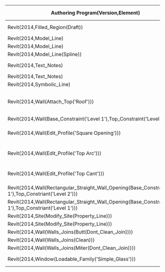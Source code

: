 |Authoring Program(Version,Element)|Export Program(Version,MVD)|Import Program(Version,MVD)|Data Translation|Notes...............................................|                   
| --- | --- | --- | ------------------- | -------------- |
|Revit(2014,Filled_Region(Draft))|IFCExporter(2_9_0,FMHO)|Revit(2014,Default)|Partial|'Draft File Pattern' changes to 'Model Fill Pattern'
|Revit(2014,Model_Line)|IFCExporter(2_9_0,FMHO)|Revit(2014,Default)|Yes|
|Revit(2014,Model_Line)|IFCExporter(2_9_0,CV_2_0)|Revit(2014,Default)|No|'Model Line' missing
|Revit(2014,Model_Line(Spline))|IFCExporter(2_10_2,IFC3_BFMH)|Revit(2014,Default).rvt|Partial|Converted to line segments
|Revit(2014,Text_Notes)|IFCExporter(2_9_0,FMHO)|Revit(2014,Default)|Yes|3 different scales translated, as well.
|Revit(2014,Text_Notes)|IFCExporter(2_9_0,CV_2_0)|Revit(2014,Default)|No|Missing
|Revit(2014,Symbolic_Line)|IFCExporter(2_9_0,FMHO)|Revit(2014,Default)|No|missing
|Revit(2014,Wall(Attach_Top('Roof')))|IFCExporter(2_9_0,CV_2_0)|Revit(2014,Default)|Partial|Roof attachement lost, Wall profile is modified--that is, IFCOpeningElements is not used.
|Revit(2014,Wall(Base_Constraint('Level 1'),Top_Constraint('Level 2'))|IFCExporter(2_9_0,CV_2_0)|Revit(2014,Default)|Partial|'Top Constraint' = Unconnected
|Revit(2014,Wall(Edit_Profile('Square Opening')))|IFCExporter(2_9_0,CV_2_0)|Revit(2014,Default)|Partial|('Opening Profile' is missing, New 'Rectangular Straight Wall Opening' Object created)
|Revit(2014,Wall(Edit_Profile('Top Arc')))|IFCExporter(2_9_0,CV_2_0)|Revit(2014,Default)|No|No longer an intelligent wall object--reduced to an in-place family
|Revit(2014,Wall(Edit_Profile('Top Cant')))|IFCExporter(2_9_0,CV_2_0)|Revit(2014,Default)|Partial|Modified profile reset, new IFCOpeningElements used to create 'void'.
|Revit(2014,Wall(Rectangular_Straight_Wall_Opening(Base_Constraint('Level 1'),Top_Constriant('Level 2')))|IFCExporter(2_9_0,CV_2_0)|Revit(2014,Default)|Partial|'Top Constraint' went from 'Level 2' to 'Level 1'.
|Revit(2014,Wall(Rectangular_Straight_Wall_Opening(Base_Constraint('Level 1'),Top_Constriant('Level 1')))|IFCExporter(2_9_0,CV_2_0)|Revit(2014,Default)|Yes|
|Revit(2014,Site(Modify_Site(Property_Line)))|IFCExporter(2-9_0,CV_2_0)|Revit(2014,Default)|No|
|Revit(2014,Site(Modify_Site(Property_Line)))|IFCExporter(2-9_0,FMHO)|Revit(2014,Default)|No|
|Revit(2014,Wall(Walls_Joins(Butt(Dont_Clean_Join))))|IFCExporter(2-9_0,CV_2_0)|Revit(2014,Default)|No|
|Revit(2014,Wall(Walls_Joins(Clean)))|IFCExporter(2_9_0,CV_2_0)|Revit(2014,Default)|Yes|Default 'join' in Revit
|Revit(2014,Wall(Walls_Joins(Miter(Dont_Clean_Join))))|IFCExporter(2-9_0,CV_2_0)|Revit(2014,Default)|No|
|Revit(2014,Window(Loadable_Family('Simple_Glass')))|IFCExporter(2_9_0,CV2_0)|Revit(2014,Default)|Partial|Type parameters (width, height, default sill height) missing
